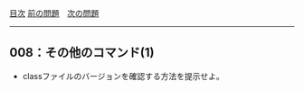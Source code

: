 [目次](../toc.md)
[前の問題](../007/README.md)　[次の問題](../009/README.md)


***
## 008：その他のコマンド(1)

* classファイルのバージョンを確認する方法を提示せよ。

